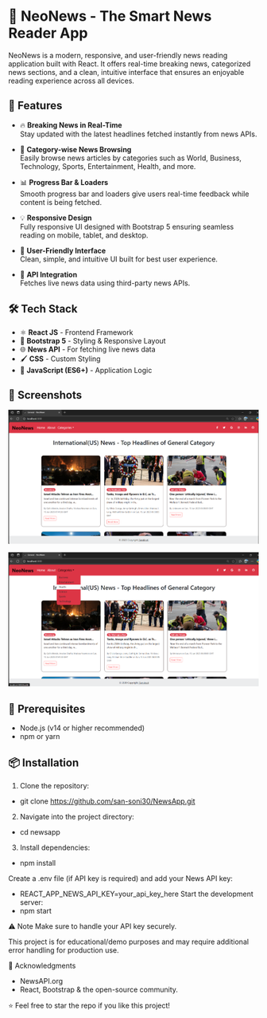 # 📰 NeoNews - The Smart News Reader App

NeoNews is a modern, responsive, and user-friendly news reading application built with React. It offers real-time breaking news, categorized news sections, and a clean, intuitive interface that ensures an enjoyable reading experience across all devices.

## 🚀 Features

- 🔥 **Breaking News in Real-Time**  
  Stay updated with the latest headlines fetched instantly from news APIs.

- 📂 **Category-wise News Browsing**  
  Easily browse news articles by categories such as World, Business, Technology, Sports, Entertainment, Health, and more.

- 📊 **Progress Bar & Loaders**  
  Smooth progress bar and loaders give users real-time feedback while content is being fetched.

- 💡 **Responsive Design**  
  Fully responsive UI designed with Bootstrap 5 ensuring seamless reading on mobile, tablet, and desktop.

- 🎯 **User-Friendly Interface**  
  Clean, simple, and intuitive UI built for best user experience.

- 🔗 **API Integration**  
  Fetches live news data using third-party news APIs.

## 🛠️ Tech Stack

- ⚛ **React JS** - Frontend Framework
- 🎨 **Bootstrap 5** - Styling & Responsive Layout
- 🌐 **News API** - For fetching live news data
- 🖌 **CSS** - Custom Styling
- 🔧 **JavaScript (ES6+)** - Application Logic

## 📸 Screenshots

![Home Page](Screenshots/image-1.png)

![Categories Dropdown](Screenshots/image-2.png)


## 🔑 Prerequisites

- Node.js (v14 or higher recommended)
- npm or yarn

## 📦 Installation

1. Clone the repository:
- git clone https://github.com/san-soni30/NewsApp.git

2. Navigate into the project directory:
- cd newsapp

3. Install dependencies:
- npm install

Create a .env file (if API key is required) and add your News API key:

- REACT_APP_NEWS_API_KEY=your_api_key_here
Start the development server:
- npm start

⚠️ Note
Make sure to handle your API key securely.

This project is for educational/demo purposes and may require additional error handling for production use.

🙌 Acknowledgments
- NewsAPI.org
- React, Bootstrap & the open-source community.

⭐ Feel free to star the repo if you like this project!
